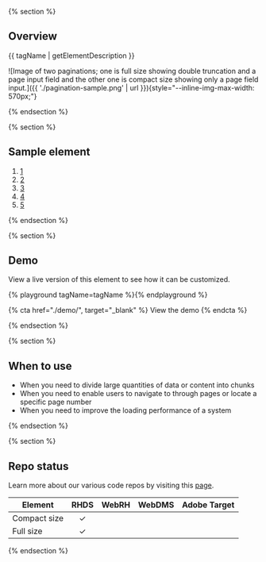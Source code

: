 {% section %}
## Overview

{{ tagName | getElementDescription }}

![Image of two paginations; one is full size showing double truncation and a page input field and the other one is compact size showing only a page field input.]({{ './pagination-sample.png' | url }}){style="--inline-img-max-width: 570px;"}

{% endsection %}

{% section %}
## Sample element

<rh-pagination>
  <ol>
    <li><a href="#1">1</a></li>
    <li><a href="#2">2</a></li>
    <li><a href="#3">3</a></li>
    <li><a href="#4">4</a></li>
    <li><a href="#5">5</a></li>
  </ol>
</rh-pagination>

{% endsection %}

{% section %}

## Demo

View a live version of this element to see how it can be customized.

{% playground tagName=tagName %}{% endplayground %}

{% cta href="./demo/", target="_blank" %}
View the demo
{% endcta %}

{% endsection %}

{% section %}
## When to use

* When you need to divide large quantities of data or content into chunks
* When you need to enable users to navigate to through pages or locate a specific page number
* When you need to improve the loading performance of a system

{% endsection %}

{% section %}
## Repo status

Learn more about our various code repos by visiting this [page](https://ux.redhat.com/about/how-we-build/).

  | Element      | RHDS     | WebRH | WebDMS | Adobe Target |
  | ------------ | :------: | :---: | :----: | :----------: |
  | Compact size |  &check; |       |        |              |
  | Full size    |  &check; |       |        |              |

{% endsection %}